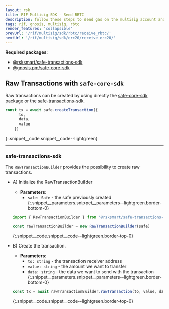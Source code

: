 ```yaml
---
layout: rsk
title: RIF Multisig SDK - Send RBTC
description: follow these steps to send gas on the multisig account and to create raw transactions
tags: rif, gnosis, multisig, rbtc
render_features: 'collapsible'
prevUrl: '/rif/multisig/sdk/rbtc/receive_rbtc/'
nextUrl: '/rif/multisig/sdk/erc20/receive_erc20/'
---
```


**Required packages**:
- [@rsksmart/safe-transactions-sdk](https://github.com/rsksmart/safe-transactions-sdk)
- [@gnosis.pm/safe-core-sdk](https://github.com/gnosis/safe-core-sdk)

## Raw Transactions with `safe-core-sdk`

Raw transactions can be created by using directly the [safe-core-sdk](https://github.com/gnosis/safe-core-sdk) package or the [safe-transactions-sdk](https://github.com/rsksmart/safe-transactions-sdk).

```ts
const tx = await safe.createTransaction({
      to,
      data,
      value
    })
```
{:.snippet__code.snippet__code--lightgreen}

___
### safe-transactions-sdk

The `RawTransactionBuilder` provides the possibility to create raw transactions.

[](#top "collapsible")
- A) Initialize the RawTransactionBuilder
  * **Parameters**:
    - `safe: Safe` - the safe previously created
  {:.snippet__parameters.snippet__parameters--lightgreen.border-bottom-0}
  
  ```ts
  import { RawTransactionBuilder } from '@rsksmart/safe-transactions-sdk'

  const rawTransactionBuilder = new RawTransactionBuilder(safe)
  ```
  {:.snippet__code.snippet__code--lightgreen.border-top-0}

- B) Create the transaction.
  * **Parameters**:
    - `to: string` - the transaction receiver address
    - `value: string` - the amount we want to transfer
    - `data: string` - the data we want to send with the transaction
  {:.snippet__parameters.snippet__parameters--lightgreen.border-bottom-0}

  ```ts
  const tx = await rawTransactionBuilder.rawTransaction(to, value, data)
  ```
  {:.snippet__code.snippet__code--lightgreen.border-top-0}
